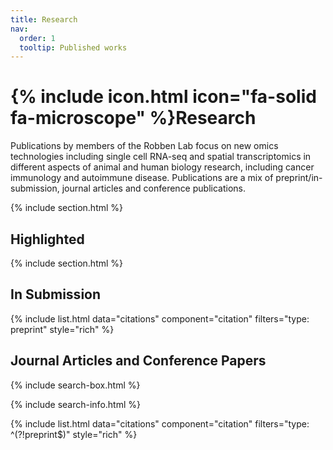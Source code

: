 ```yaml
---
title: Research
nav:
  order: 1
  tooltip: Published works
---
```


# {% include icon.html icon="fa-solid fa-microscope" %}Research

Publications by members of the Robben Lab focus on new omics technologies including single cell RNA-seq and spatial transcriptomics in different aspects of animal and human biology research, including cancer immunology and autoimmune disease. Publications are a mix of preprint/in-submission, journal articles and conference publications.

{% include section.html %}

## Highlighted

<!-- {% include citation.html lookup="Open collaborative writing with Manubot" style="rich" %} -->

{% include section.html %}

## In Submission

{% include list.html data="citations" component="citation" filters="type: preprint" style="rich" %}

## Journal Articles and Conference Papers

{% include search-box.html %}

{% include search-info.html %}

{% include list.html data="citations" component="citation" filters="type: ^(?!preprint$)" style="rich" %}

<!-- ## Conference papers -->


